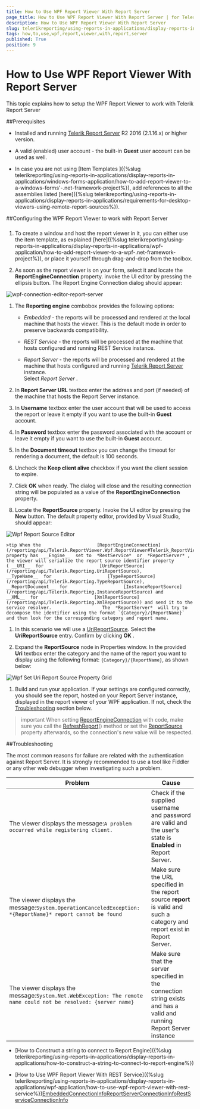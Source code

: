 ```yaml
---
title: How to Use WPF Report Viewer With Report Server
page_title: How to Use WPF Report Viewer With Report Server | for Telerik Reporting Documentation
description: How to Use WPF Report Viewer With Report Server
slug: telerikreporting/using-reports-in-applications/display-reports-in-applications/wpf-application/how-to-use-wpf-report-viewer-with-report-server
tags: how,to,use,wpf,report,viewer,with,report,server
published: True
position: 9
---
```


# How to Use WPF Report Viewer With Report Server



This topic explains how to setup the WPF Report Viewer to work with Telerik Report Server

##Prerequisites

* Installed and running               [Telerik Report Server](http://docs.telerik.com/report-server/introduction) R2 2016 (2.1.16.x) or higher version.             

* A valid (enabled) user account - the built-in __Guest__  user account can be used as well.             

* In case you are not using [Item Templates ]({%slug telerikreporting/using-reports-in-applications/display-reports-in-applications/windows-forms-application/how-to-add-report-viewer-to-a-windows-forms'-.net-framework-project%}),               add references to all the assemblies listed               [here]({%slug telerikreporting/using-reports-in-applications/display-reports-in-applications/requirements-for-desktop-viewers-using-remote-report-sources%}).             

##Configuring the WPF Report Viewer to work with Report Server

###

1. To create a window and host the report viewer in it, you can either use the item template, as explained                   [here]({%slug telerikreporting/using-reports-in-applications/display-reports-in-applications/wpf-application/how-to-add-report-viewer-to-a-wpf-.net-framework-project%}), or place it yourself through drag-and-drop from the toolbox.                 

1. As soon as the report viewer is on your form, select it and locate the __ReportEngineConnection__  property.                   invoke the UI editor by pressing the ellipsis button. The Report Engine Connection dialog should appear:                   

  ![wpf-connection-editor-report-server](images/wpf-connection-editor-report-server.png)

1. The __Reporting engine__  combobox provides the following options:                 
   + *Embedded*  - the reports will be processed and rendered at the local machine that hosts the viewer. This is the default mode in order to preserve backwards compatibility.                     

   + *REST Service*  - the reports will be processed at the machine that hosts configured and running REST Service instance.                     

   + *Report Server*  - the reports will be processed and rendered at the machine that hosts configured and running                       [Telerik Report Server ](http://docs.telerik.com/report-server/introduction) instance.                     
    Select *Report Server* .                 

1. In __Report Server URL__  textbox enter the address and port (if needed) of the machine that hosts the Report Server instance.                 

1. In __Username__  textbox enter the user account that will be used to access the report or leave it empty if you want to use the built-in __Guest__  account.                 

1. In __Password__  textbox enter the password associated with the account or leave it empty if you want to use the built-in __Guest__  account.                 

1. In the __Document timeout__  textbox you can change the timeout for rendering a document, the default is 100 seconds.                 

1. Uncheck the __Keep client alive__  checkbox if you want the client session to expire.                 

1. Click __OK__  when ready. The dialog will close and the resulting connection string will be populated as a value of the __ReportEngineConnection__  property.                 

1. Locate the __ReportSource__  property. Invoke the UI editor by pressing the __New__  button. The default property editor, provided by Visual Studio, should appear:                   

  ![Wpf Report Source Editor](images/WpfReportSourceEditor.png)

    >tip When the                     [ReportEngineConnection](/reporting/api/Telerik.ReportViewer.Wpf.ReportViewer#Telerik_ReportViewer_Wpf_ReportViewer_ReportEngineConnection)                     property has  __Engine__  set to  *RestService*  or  *ReportServer* ,                     the viewer will serialize the report source identifier property                     ( __URI__  for                     [UriReportSource](/reporting/api/Telerik.Reporting.UriReportSource),                      __TypeName__  for                     [TypeReportSource](/reporting/api/Telerik.Reporting.TypeReportSource),                      __ReportDocument__  for                     [InstanceReportSource](/reporting/api/Telerik.Reporting.InstanceReportSource) and                      __XML__  for                     [XmlReportSource](/reporting/api/Telerik.Reporting.XmlReportSource)) and send it to the service resolver.                   The  *ReportServer*  will try to decompose the identifier using the format `{Category}/{ReportName}` and then look for the corresponding category and report name.                   



1. In this scenario we will use a [UriReportSource](/reporting/api/Telerik.Reporting.UriReportSource).                   Select the __UriReportSource__  entry. Confirm by clicking __OK__ .                 

1. Expand the __ReportSource__  node in Properties window. In the provided __Uri__  textbox enter the category and the name of the report you want to display using the following format: `{Category}/{ReportName}`, as shown below:                   

  ![Wpf Set Uri Report Source Property Grid](images/WpfSetUriReportSourcePropertyGrid.png)

1. Build and run your application. If your settings are configured correctly, you should see the report, hosted on your Report Server instance, displayed in the report viewer of your WPF application.                   If not, check the                   [Troubleshooting](#Troubleshooting) section below.                 

>important When setting [ReportEngineConnection](/reporting/api/Telerik.ReportViewer.Wpf.ReportViewer#Telerik_ReportViewer_Wpf_ReportViewer_ReportEngineConnection) with code, make sure you call               the [RefreshReport](/reporting/api/Telerik.ReportViewer.Wpf.ReportViewer#Telerik_ReportViewer_Wpf_ReportViewer_RefreshReport)() method                or set the [ReportSource](/reporting/api/Telerik.ReportViewer.Wpf.ReportViewer#Telerik_ReportViewer_Wpf_ReportViewer_ReportSource) property afterwards,                so the connection's new value will be respected.           


##Troubleshooting

The most common reasons for failure are related with the authentication against Report Server. It is strongly recommended to use a tool like           Fiddler or any other web debugger when investigating such a problem.         


| Problem | Cause |
| ------ | ------ |
|The viewer displays the message:`A problem occurred while registering client.`|Check if the supplied username and password are valid and the user's state is __Enabled__ in Report Server.|
|The viewer displays the message:`System.OperationCanceledException: *{ReportName}* report cannot be found`|Make sure the URL specified in the report source __report__ is valid and such a category and report exist in Report Server.|
|The viewer displays the message:`System.Net.WebException: The remote name could not be resolved: {server name}`|Make sure that the server specified in the connection string exists and has a valid and running Report Server instance|




 * [How to Construct a string to connect to Report Engine]({%slug telerikreporting/using-reports-in-applications/display-reports-in-applications/how-to-construct-a-string-to-connect-to-report-engine%})

 * [How to Use WPF Report Viewer With REST Service]({%slug telerikreporting/using-reports-in-applications/display-reports-in-applications/wpf-application/how-to-use-wpf-report-viewer-with-rest-service%})[EmbeddedConnectionInfo](/reporting/api/Telerik.ReportViewer.Common.EmbeddedConnectionInfo)[ReportServerConnectionInfo](/reporting/api/Telerik.ReportViewer.Common.ReportServerConnectionInfo)[RestServiceConnectionInfo](/reporting/api/Telerik.ReportViewer.Common.RestServiceConnectionInfo)
